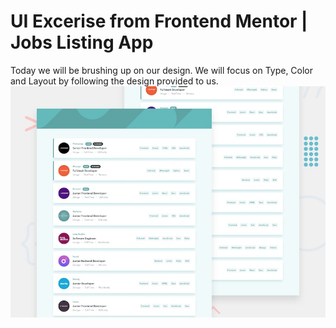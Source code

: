 # UI Excerise from Frontend Mentor | Jobs Listing App
Today we will be brushing up on our design. We will focus on Type, Color and Layout by following the design provided to us.
![Desktop Preview image from Frontend Mentor](https://github.com/Siphiwo/frontend-mentor-jobs-listings/blob/main/desktop-preview.jpg)
